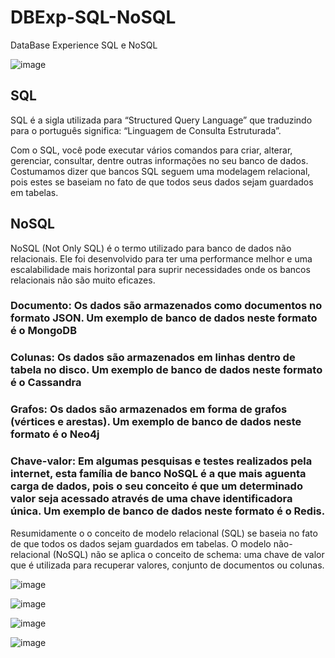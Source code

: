 # DBExp-SQL-NoSQL
DataBase Experience SQL e NoSQL

![image](https://user-images.githubusercontent.com/68438464/192273114-84cb7f30-75d4-4063-90bc-ef2a135f0a80.png)

## SQL
SQL é a sigla utilizada para “Structured Query Language” que traduzindo para o português significa: “Linguagem de Consulta Estruturada”.

Com o SQL, você pode executar vários comandos para criar, alterar, gerenciar, consultar, dentre outras informações no seu banco de dados. Costumamos dizer que bancos SQL seguem uma modelagem relacional, pois estes se baseiam no fato de que todos seus dados sejam guardados em tabelas.

## NoSQL
NoSQL (Not Only SQL) é o termo utilizado para banco de dados não relacionais. Ele foi desenvolvido para ter uma performance melhor e uma escalabilidade mais horizontal para suprir necessidades onde os bancos relacionais não são muito eficazes.

### Documento: Os dados são armazenados como documentos no formato JSON. Um exemplo de banco de dados neste formato é o MongoDB
### Colunas: Os dados são armazenados em linhas dentro de tabela no disco. Um exemplo de banco de dados neste formato é o Cassandra
### Grafos: Os dados são armazenados em forma de grafos (vértices e arestas). Um exemplo de banco de dados neste formato é o Neo4j
### Chave-valor: Em algumas pesquisas e testes realizados pela internet, esta família de banco NoSQL é a que mais aguenta carga de dados, pois o seu conceito é que um determinado valor seja acessado através de uma chave identificadora única. Um exemplo de banco de dados neste formato é o Redis.

Resumidamente o o conceito de modelo relacional (SQL) se baseia no fato de que todos os dados sejam guardados em tabelas. O modelo não-relacional (NoSQL) não se aplica o conceito de schema: uma chave de valor que é utilizada para recuperar valores, conjunto de documentos ou colunas.

![image](https://user-images.githubusercontent.com/68438464/192273761-341c6fb3-1a8c-46a5-b836-a629051cd161.png)

![image](https://user-images.githubusercontent.com/68438464/192273818-c3725bda-5788-432d-a4a5-d27a2975d789.png)

![image](https://user-images.githubusercontent.com/68438464/192273850-af9ac7e0-6d28-46f1-a847-ad4712830935.png)

![image](https://user-images.githubusercontent.com/68438464/192273889-6139d6bc-9ffc-4b47-af31-aa990a2f98b4.png)

